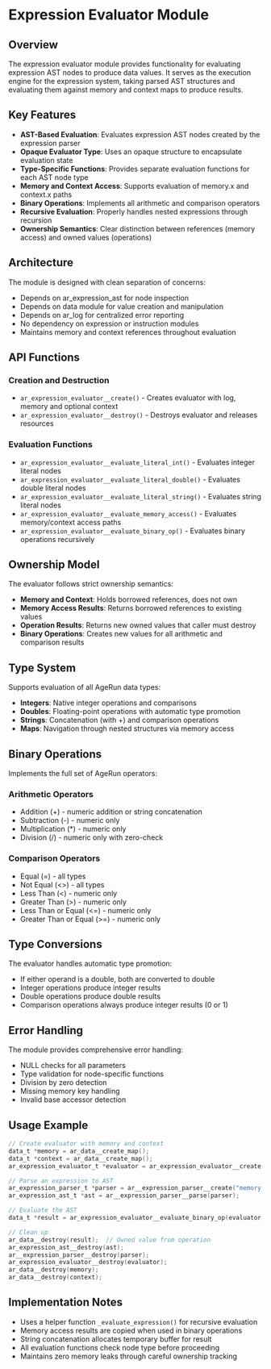 # Expression Evaluator Module

## Overview

The expression evaluator module provides functionality for evaluating expression AST nodes to produce data values. It serves as the execution engine for the expression system, taking parsed AST structures and evaluating them against memory and context maps to produce results.

## Key Features

- **AST-Based Evaluation**: Evaluates expression AST nodes created by the expression parser
- **Opaque Evaluator Type**: Uses an opaque structure to encapsulate evaluation state
- **Type-Specific Functions**: Provides separate evaluation functions for each AST node type
- **Memory and Context Access**: Supports evaluation of memory.x and context.x paths
- **Binary Operations**: Implements all arithmetic and comparison operators
- **Recursive Evaluation**: Properly handles nested expressions through recursion
- **Ownership Semantics**: Clear distinction between references (memory access) and owned values (operations)

## Architecture

The module is designed with clean separation of concerns:
- Depends on ar_expression_ast for node inspection
- Depends on data module for value creation and manipulation  
- Depends on ar_log for centralized error reporting
- No dependency on expression or instruction modules
- Maintains memory and context references throughout evaluation

## API Functions

### Creation and Destruction

- `ar_expression_evaluator__create()` - Creates evaluator with log, memory and optional context
- `ar_expression_evaluator__destroy()` - Destroys evaluator and releases resources

### Evaluation Functions

- `ar_expression_evaluator__evaluate_literal_int()` - Evaluates integer literal nodes
- `ar_expression_evaluator__evaluate_literal_double()` - Evaluates double literal nodes
- `ar_expression_evaluator__evaluate_literal_string()` - Evaluates string literal nodes
- `ar_expression_evaluator__evaluate_memory_access()` - Evaluates memory/context access paths
- `ar_expression_evaluator__evaluate_binary_op()` - Evaluates binary operations recursively

## Ownership Model

The evaluator follows strict ownership semantics:
- **Memory and Context**: Holds borrowed references, does not own
- **Memory Access Results**: Returns borrowed references to existing values
- **Operation Results**: Returns new owned values that caller must destroy
- **Binary Operations**: Creates new values for all arithmetic and comparison results

## Type System

Supports evaluation of all AgeRun data types:
- **Integers**: Native integer operations and comparisons
- **Doubles**: Floating-point operations with automatic type promotion
- **Strings**: Concatenation (with +) and comparison operations
- **Maps**: Navigation through nested structures via memory access

## Binary Operations

Implements the full set of AgeRun operators:

### Arithmetic Operators
- Addition (+) - numeric addition or string concatenation
- Subtraction (-) - numeric only
- Multiplication (*) - numeric only  
- Division (/) - numeric only with zero-check

### Comparison Operators
- Equal (=) - all types
- Not Equal (<>) - all types
- Less Than (<) - numeric only
- Greater Than (>) - numeric only
- Less Than or Equal (<=) - numeric only
- Greater Than or Equal (>=) - numeric only

## Type Conversions

The evaluator handles automatic type promotion:
- If either operand is a double, both are converted to double
- Integer operations produce integer results
- Double operations produce double results
- Comparison operations always produce integer results (0 or 1)

## Error Handling

The module provides comprehensive error handling:
- NULL checks for all parameters
- Type validation for node-specific functions
- Division by zero detection
- Missing memory key handling
- Invalid base accessor detection

## Usage Example

```c
// Create evaluator with memory and context
data_t *memory = ar_data__create_map();
data_t *context = ar_data__create_map();
ar_expression_evaluator_t *evaluator = ar_expression_evaluator__create(memory, context);

// Parse an expression to AST
ar_expression_parser_t *parser = ar__expression_parser__create("memory.x + 5");
ar_expression_ast_t *ast = ar__expression_parser__parse(parser);

// Evaluate the AST
data_t *result = ar_expression_evaluator__evaluate_binary_op(evaluator, ast);

// Clean up
ar_data__destroy(result);  // Owned value from operation
ar_expression_ast__destroy(ast);
ar__expression_parser__destroy(parser);
ar_expression_evaluator__destroy(evaluator);
ar_data__destroy(memory);
ar_data__destroy(context);
```

## Implementation Notes

- Uses a helper function `_evaluate_expression()` for recursive evaluation
- Memory access results are copied when used in binary operations
- String concatenation allocates temporary buffer for result
- All evaluation functions check node type before proceeding
- Maintains zero memory leaks through careful ownership tracking